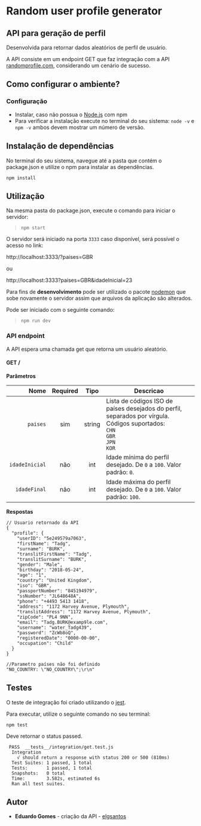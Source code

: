 # Random user profile generator

## API para geração de perfil

Desenvolvida para retornar dados aleatórios de perfil de usuário.

A API consiste em um endpoint GET que faz integração com a API [randomprofile.com](https://randomprofile.com/api-for-developers/), considerando um cenário de sucesso.

## Como configurar o ambiente?

### Configuração

* Instalar, caso não possua o [Node.js](https://nodejs.org/en/) com npm
* Para verificar a instalação execute no terminal do seu sistema: 
`node -v`
e
`npm -v`
ambos devem mostrar um número de versão.

## Instalação de dependências
No terminal do seu sistema, navegue até a pasta que contém o package.json e utilize o npm para instalar as dependências.

`npm install`

## Utilização
Na mesma pasta do package.json, execute o comando para iniciar o servidor:

>`npm start`

O servidor será iniciado na porta `3333` caso disponível, será possível o acesso no link:

http://localhost:3333/?paises=GBR

ou 

http://localhost:3333?paises=GBR&idadeInicial=23

Para fins de **desenvolvimento** pode ser utilizado o pacote [nodemon](https://www.npmjs.com/package/nodemon) que sobe novamente o servidor assim que arquivos da aplicação são alterados. 

Pode ser iniciado com o seguinte comando:

>`npm run dev`

### API endpoint
A API espera uma chamada get que retorna um usuário aleatório.

#### GET /

**Parâmetros**

|          Nome | Required |  Tipo   | Descricao                                                                                                                                                           |
| -------------:|:--------:|:-------:| --------------------------------------------------------------------------------------------------------------------------------------------------------------------- |
|     `paises` | sim | string  | Lista de códigos ISO de países desejados do perfil, separados por vírgula. Códigos suportados: <br/>`CHN`<br/>`GBR`<br/>`JPN`<br/>`KOR`                                                                     |
|     `idadeInicial` | não | int  | Idade mínima do perfil desejado. De `0` a `100`. Valor padrão: `0`.                                                                    |
|     `idadeFinal` | não | int  | Idade máxima do perfil desejado. De `0` a `100`. Valor padrão: `100`.                                                                    |

**Respostas**

```
// Usuario retornado da API
{
  "profile": {
    "userID": "5e249579a7063",
    "firstName": "Tadg",
    "surname": "BURK",
    "translitFirstName": "Tadg",
    "translitSurname": "BURK",
    "gender": "Male",
    "birthday": "2018-05-24",
    "age": "1",
    "country": "United Kingdom",
    "iso": "GBR",
    "passportNumber": "845194979",
    "ssNumber": "JL648648A",
    "phone": "+4493 5413 1418",
    "address": "1172 Harvey Avenue, Plymouth",
    "translitAddress": "1172 Harvey Avenue, Plymouth",
    "zipCode": "PL4 9NN",
    "email": "Tadg.BURK@examp9le.com",
    "username": "water_Tadg439",
    "password": "ZcWb8oQ",
    "registeredDate": "0000-00-00",
    "occupation": "Child"
  }
}

//Parametro países não foi definido
"NO_COUNTRY: \"NO_COUNTRY\";\r\n"
```

## Testes

O teste de integração foi criado utilizando o [jest](https://jestjs.io/docs/en/getting-started).

Para executar, utilize o seguinte comando no seu terminal:

`npm test`

Deve retornar o status passed.

```
 PASS  __tests__/integration/get.test.js
  Integration
    √ should return a response with status 200 or 500 (810ms)
  Test Suites: 1 passed, 1 total
  Tests:       1 passed, 1 total
  Snapshots:   0 total
  Time:        3.582s, estimated 6s
  Ran all test suites.
```

## Autor
* **Eduardo Gomes** - criação da API - [elgsantos](https://github.com/elgsantos/)
